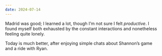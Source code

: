 ```yaml
---
date: 2024-07-14
---
```


Madrid was good; I learned a lot, though I’m not sure I felt _productive_. I found myself both exhausted by the constant interactions and nonetheless feeling quite lonely.

Today is much better, after enjoying simple chats about Shannon’s game and a ride with Ryan.
